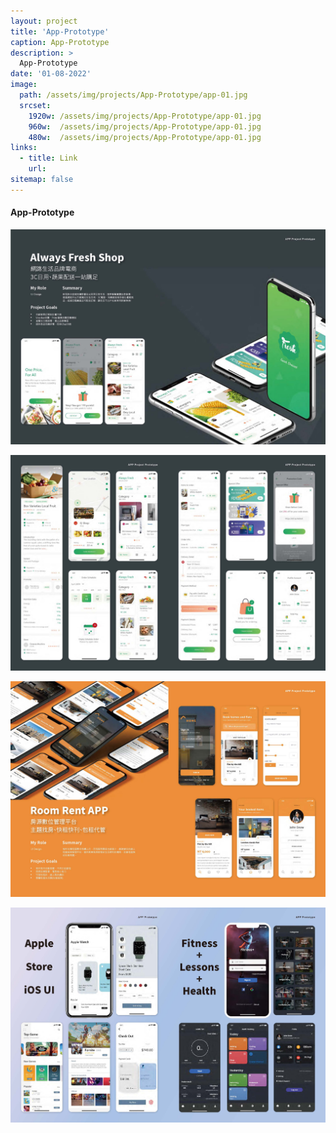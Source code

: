 ```yaml
---
layout: project
title: 'App-Prototype'
caption: App-Prototype
description: >
  App-Prototype
date: '01-08-2022'
image: 
  path: /assets/img/projects/App-Prototype/app-01.jpg
  srcset: 
    1920w: /assets/img/projects/App-Prototype/app-01.jpg
    960w:  /assets/img/projects/App-Prototype/app-01.jpg
    480w:  /assets/img/projects/App-Prototype/app-01.jpg
links:
  - title: Link
    url:
sitemap: false
---
```



#### App-Prototype
![](/assets/img/projects/APP-Prototype/app-03.jpg)

![](/assets/img/projects/APP-Prototype/app-04.jpg)

![](/assets/img/projects/APP-Prototype/app-01.jpg)

![](/assets/img/projects/APP-Prototype/app-02.jpg)
